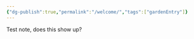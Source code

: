 ```yaml
---
{"dg-publish":true,"permalink":"/welcome/","tags":["gardenEntry"]}
---
```


Test note, does this show up?
